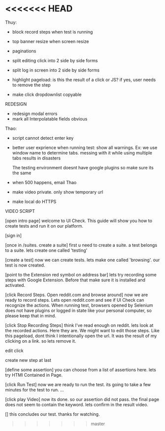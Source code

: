 <<<<<<< HEAD
=======
Thuy:
- block record steps when test is running
- top banner resize when screen resize
- paginations
- split editing click into 2 side by side forms
- split log in screen into 2 side by side forms
    
- highlight pageload: is this the result of a click or JS? if yes, user needs to remove the step
- make click dropdownlist copyable



REDESIGN
- redesign modal errors
- mark all Interpolatable fields obvious



Thao:
- script cannot detect enter key

- better user exprience when running test: show all warnings. Ex: we use window name to determine tabs. messing with it while using multiple tabs results in disasters

    The testing environment doesnt have google plugins so make sure its the same

- when 500 happens, email Thao
- make video private. only show temporary url
- make local do HTTPS




VIDEO SCRIPT

[open intro page]
welcome to UI Check. This guide will show you how to create tests and run it on our platform.

[sign in]

[once in /suites. create a suite]
first u need to create a suite. a test belongs to a suite. lets create one called 'testing'

[create a test]
now we can create tests. lets make one called 'browsing'. our test is now created. 

[point to the Extension red symbol on address bar]
lets try recording some steps with Google Extension. Before that make sure it is installed and activated. 

[click Record Steps. Open reddit.com and browse around]
now we are ready to record steps. Lets open reddit.com and see if UI Check can recognize the actions. When running test, browsers opened by Selenium does not have plugins or logged in state like your personal computer, so please keep that in mind.

[click Stop Recording Steps]
think I've read enough on reddit. lets look at the recorded actions. Here they are. We might want to edit those steps. Like this pageload, dont think I intentionally open the url. It was the result of my clicking on a link. so lets remove it.

edit click

create new step at last

[define some assertion]
you can choose from a list of assertions here. lets try HTMl Contained in Page. 

[click Run Test]
now we are ready to run the test. its going to take a few minutes for the test to run. ...

[click play Video]
now its done. so our assertion did not pass. the final page does not seem to contain the keyword. lets confirm in the result video.

[]
this concludes our test. thanks for watching.

>>>>>>> master
